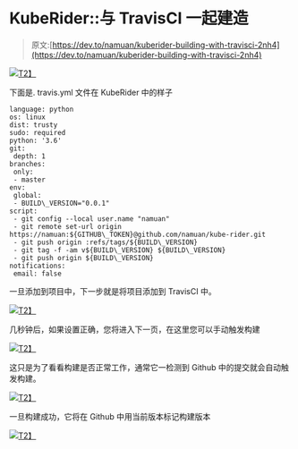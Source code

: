 # KubeRider::与 TravisCI 一起建造

> 原文:[https://dev.to/namuan/kuberider-building-with-travisci-2nh4](https://dev.to/namuan/kuberider-building-with-travisci-2nh4)

[![](../Images/e9da3848c8f2c44f5f138a8748e6c25a.png)T2】](https://res.cloudinary.com/practicaldev/image/fetch/s--eVRQEGoX--/c_limit%2Cf_auto%2Cfl_progressive%2Cq_auto%2Cw_880/https://deskriders.dev/media/posts/3/travis_ci_build_finished.png)

下面是. travis.yml 文件在 KubeRider
中的样子

```
language: python
os: linux
dist: trusty
sudo: required
python: '3.6'
git:
 depth: 1
branches:
 only:
 - master
env:
 global:
 - BUILD\_VERSION="0.0.1"
script:
 - git config --local user.name "namuan"
 - git remote set-url origin https://namuan:${GITHUB\_TOKEN}@github.com/namuan/kube-rider.git
 - git push origin :refs/tags/${BUILD\_VERSION}
 - git tag -f -am v${BUILD\_VERSION} ${BUILD\_VERSION}
 - git push origin ${BUILD\_VERSION}
notifications:
 email: false 
```

一旦添加到项目中，下一步就是将项目添加到 TravisCI 中。

[![](../Images/a21a2ee8d4779c957f90fd73d695a5dd.png)T2】](https://res.cloudinary.com/practicaldev/image/fetch/s--KixTXaca--/c_limit%2Cf_auto%2Cfl_progressive%2Cq_auto%2Cw_880/https://deskriders.dev/media/posts/3/travis_ci_select_repo.png)

几秒钟后，如果设置正确，您将进入下一页，在这里您可以手动触发构建

[![](../Images/e96d491c1447cb9672a12f8d6ec56fc8.png)T2】](https://res.cloudinary.com/practicaldev/image/fetch/s--5Q-1B_Tl--/c_limit%2Cf_auto%2Cfl_progressive%2Cq_auto%2Cw_880/https://deskriders.dev/media/posts/3/travis_ci_trigger_build.png)

这只是为了看看构建是否正常工作，通常它一检测到 Github 中的提交就会自动触发构建。

[![](../Images/b95c9943ea8f96dc8419b8732e412feb.png)T2】](https://res.cloudinary.com/practicaldev/image/fetch/s---vUjJs5h--/c_limit%2Cf_auto%2Cfl_progressive%2Cq_auto%2Cw_880/https://deskriders.dev/media/posts/3/travis_ci_running_build.png)

一旦构建成功，它将在 Github 中用当前版本标记构建版本

[![](../Images/20a143896a8b859b9eb6162505181e36.png)T2】](https://res.cloudinary.com/practicaldev/image/fetch/s--abqK5aMW--/c_limit%2Cf_auto%2Cfl_progressive%2Cq_auto%2Cw_880/https://deskriders.dev/media/posts/3/travis_ci_tag_build.png)
